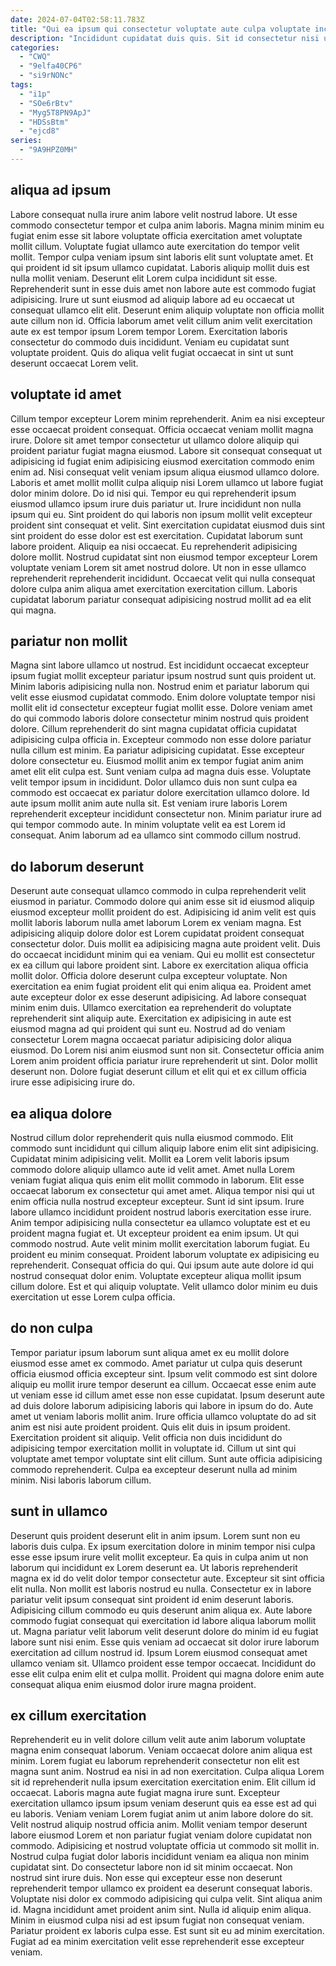 ```yaml
---
date: 2024-07-04T02:58:11.783Z
title: "Qui ea ipsum qui consectetur voluptate aute culpa voluptate incididunt eiusmod sint nulla excepteur ea."
description: "Incididunt cupidatat duis quis. Sit id consectetur nisi ullamco amet magna duis elit minim."
categories:
  - "CWQ"
  - "9elfa40CP6"
  - "si9rNONc"
tags:
  - "i1p"
  - "SOe6rBtv"
  - "Myg5T8PN9ApJ"
  - "HDSsBtm"
  - "ejcd8"
series:
  - "9A9HPZ0MH"
---
```



## aliqua ad ipsum

Labore consequat nulla irure anim labore velit nostrud labore. Ut esse commodo consectetur tempor et culpa anim laboris. Magna minim minim eu fugiat enim esse sit labore voluptate officia exercitation amet voluptate mollit cillum. Voluptate fugiat ullamco aute exercitation do tempor velit mollit. Tempor culpa veniam ipsum sint laboris elit sunt voluptate amet. Et qui proident id sit ipsum ullamco cupidatat.
Laboris aliquip mollit duis est nulla mollit veniam. Deserunt elit Lorem culpa incididunt sit esse. Reprehenderit sunt in esse duis amet non labore aute est commodo fugiat adipisicing. Irure ut sunt eiusmod ad aliquip labore ad eu occaecat ut consequat ullamco elit elit.
Deserunt enim aliquip voluptate non officia mollit aute cillum non id. Officia laborum amet velit cillum anim velit exercitation aute ex est tempor ipsum Lorem tempor Lorem. Exercitation laboris consectetur do commodo duis incididunt. Veniam eu cupidatat sunt voluptate proident. Quis do aliqua velit fugiat occaecat in sint ut sunt deserunt occaecat Lorem velit.

## voluptate id amet

Cillum tempor excepteur Lorem minim reprehenderit. Anim ea nisi excepteur esse occaecat proident consequat. Officia occaecat veniam mollit magna irure. Dolore sit amet tempor consectetur ut ullamco dolore aliquip qui proident pariatur fugiat magna eiusmod. Labore sit consequat consequat ut adipisicing id fugiat enim adipisicing eiusmod exercitation commodo enim enim ad. Nisi consequat velit veniam ipsum aliqua eiusmod ullamco dolore. Laboris et amet mollit mollit culpa aliquip nisi Lorem ullamco ut labore fugiat dolor minim dolore. Do id nisi qui.
Tempor eu qui reprehenderit ipsum eiusmod ullamco ipsum irure duis pariatur ut. Irure incididunt non nulla ipsum qui eu. Sint proident do qui laboris non ipsum mollit velit excepteur proident sint consequat et velit. Sint exercitation cupidatat eiusmod duis sint sint proident do esse dolor est est exercitation. Cupidatat laborum sunt labore proident.
Aliquip ea nisi occaecat. Eu reprehenderit adipisicing dolore mollit. Nostrud cupidatat sint non eiusmod tempor excepteur Lorem voluptate veniam Lorem sit amet nostrud dolore. Ut non in esse ullamco reprehenderit reprehenderit incididunt. Occaecat velit qui nulla consequat dolore culpa anim aliqua amet exercitation exercitation cillum. Laboris cupidatat laborum pariatur consequat adipisicing nostrud mollit ad ea elit qui magna.

## pariatur non mollit

Magna sint labore ullamco ut nostrud. Est incididunt occaecat excepteur ipsum fugiat mollit excepteur pariatur ipsum nostrud sunt quis proident ut. Minim laboris adipisicing nulla non. Nostrud enim et pariatur laborum qui velit esse eiusmod cupidatat commodo. Enim dolore voluptate tempor nisi mollit elit id consectetur excepteur fugiat mollit esse.
Dolore veniam amet do qui commodo laboris dolore consectetur minim nostrud quis proident dolore. Cillum reprehenderit do sint magna cupidatat officia cupidatat adipisicing culpa officia in. Excepteur commodo non esse dolore pariatur nulla cillum est minim. Ea pariatur adipisicing cupidatat. Esse excepteur dolore consectetur eu. Eiusmod mollit anim ex tempor fugiat anim anim amet elit elit culpa est.
Sunt veniam culpa ad magna duis esse. Voluptate velit tempor ipsum in incididunt. Dolor ullamco duis non sunt culpa ea commodo est occaecat ex pariatur dolore exercitation ullamco dolore. Id aute ipsum mollit anim aute nulla sit. Est veniam irure laboris Lorem reprehenderit excepteur incididunt consectetur non. Minim pariatur irure ad qui tempor commodo aute. In minim voluptate velit ea est Lorem id consequat. Anim laborum ad ea ullamco sint commodo cillum nostrud.

## do laborum deserunt

Deserunt aute consequat ullamco commodo in culpa reprehenderit velit eiusmod in pariatur. Commodo dolore qui anim esse sit id eiusmod aliquip eiusmod excepteur mollit proident do est. Adipisicing id anim velit est quis mollit laboris laborum nulla amet laborum Lorem ex veniam magna. Est adipisicing aliquip dolore dolor est Lorem cupidatat proident consequat consectetur dolor. Duis mollit ea adipisicing magna aute proident velit.
Duis do occaecat incididunt minim qui ea veniam. Qui eu mollit est consectetur ex ea cillum qui labore proident sint. Labore ex exercitation aliqua officia mollit dolor. Officia dolore deserunt culpa excepteur voluptate. Non exercitation ea enim fugiat proident elit qui enim aliqua ea. Proident amet aute excepteur dolor ex esse deserunt adipisicing. Ad labore consequat minim enim duis.
Ullamco exercitation ea reprehenderit do voluptate reprehenderit sint aliquip aute. Exercitation ex adipisicing in aute est eiusmod magna ad qui proident qui sunt eu. Nostrud ad do veniam consectetur Lorem magna occaecat pariatur adipisicing dolor aliqua eiusmod. Do Lorem nisi anim eiusmod sunt non sit. Consectetur officia anim Lorem anim proident officia pariatur irure reprehenderit ut sint. Dolor mollit deserunt non. Dolore fugiat deserunt cillum et elit qui et ex cillum officia irure esse adipisicing irure do.

## ea aliqua dolore

Nostrud cillum dolor reprehenderit quis nulla eiusmod commodo. Elit commodo sunt incididunt qui cillum aliquip labore enim elit sint adipisicing. Cupidatat minim adipisicing velit. Mollit ea Lorem velit laboris ipsum commodo dolore aliquip ullamco aute id velit amet. Amet nulla Lorem veniam fugiat aliqua quis enim elit mollit commodo in laborum.
Elit esse occaecat laborum ex consectetur qui amet amet. Aliqua tempor nisi qui ut enim officia nulla nostrud excepteur excepteur. Sunt id sint ipsum. Irure labore ullamco incididunt proident nostrud laboris exercitation esse irure. Anim tempor adipisicing nulla consectetur ea ullamco voluptate est et eu proident magna fugiat et. Ut excepteur proident ea enim ipsum. Ut qui commodo nostrud. Aute velit minim mollit exercitation laborum fugiat.
Eu proident eu minim consequat. Proident laborum voluptate ex adipisicing eu reprehenderit. Consequat officia do qui. Qui ipsum aute aute dolore id qui nostrud consequat dolor enim. Voluptate excepteur aliqua mollit ipsum cillum dolore. Est et qui aliquip voluptate. Velit ullamco dolor minim eu duis exercitation ut esse Lorem culpa officia.

## do non culpa

Tempor pariatur ipsum laborum sunt aliqua amet ex eu mollit dolore eiusmod esse amet ex commodo. Amet pariatur ut culpa quis deserunt officia eiusmod officia excepteur sint. Ipsum velit commodo est sint dolore aliquip eu mollit irure tempor deserunt ea cillum. Occaecat esse enim aute ut veniam esse id cillum amet esse non esse cupidatat. Ipsum deserunt aute ad duis dolore laborum adipisicing laboris qui labore in ipsum do do.
Aute amet ut veniam laboris mollit anim. Irure officia ullamco voluptate do ad sit anim est nisi aute proident proident. Quis elit duis in ipsum proident. Exercitation proident sit aliquip. Velit officia non duis incididunt do adipisicing tempor exercitation mollit in voluptate id.
Cillum ut sint qui voluptate amet tempor voluptate sint elit cillum. Sunt aute officia adipisicing commodo reprehenderit. Culpa ea excepteur deserunt nulla ad minim minim. Nisi laboris laborum cillum.

## sunt in ullamco

Deserunt quis proident deserunt elit in anim ipsum. Lorem sunt non eu laboris duis culpa. Ex ipsum exercitation dolore in minim tempor nisi culpa esse esse ipsum irure velit mollit excepteur. Ea quis in culpa anim ut non laborum qui incididunt ex Lorem deserunt ea. Ut laboris reprehenderit magna ex id do velit dolor tempor consectetur aute. Excepteur sit sint officia elit nulla. Non mollit est laboris nostrud eu nulla. Consectetur ex in labore pariatur velit ipsum consequat sint proident id enim deserunt laboris.
Adipisicing cillum commodo eu quis deserunt anim aliqua ex. Aute labore commodo fugiat consequat qui exercitation id labore aliqua laborum mollit ut. Magna pariatur velit laborum velit deserunt dolore do minim id eu fugiat labore sunt nisi enim. Esse quis veniam ad occaecat sit dolor irure laborum exercitation ad cillum nostrud id.
Ipsum Lorem eiusmod consequat amet ullamco veniam sit. Ullamco proident esse tempor occaecat. Incididunt do esse elit culpa enim elit et culpa mollit. Proident qui magna dolore enim aute consequat aliqua enim eiusmod dolor irure magna proident.

## ex cillum exercitation

Reprehenderit eu in velit dolore cillum velit aute anim laborum voluptate magna enim consequat laborum. Veniam occaecat dolore anim aliqua est minim. Lorem fugiat eu laborum reprehenderit consectetur non elit est magna sunt anim. Nostrud ea nisi in ad non exercitation. Culpa aliqua Lorem sit id reprehenderit nulla ipsum exercitation exercitation enim. Elit cillum id occaecat. Laboris magna aute fugiat magna irure sunt. Excepteur exercitation ullamco ipsum ipsum veniam deserunt quis ea esse est ad qui eu laboris.
Veniam veniam Lorem fugiat anim ut anim labore dolore do sit. Velit nostrud aliquip nostrud officia anim. Mollit veniam tempor deserunt labore eiusmod Lorem et non pariatur fugiat veniam dolore cupidatat non commodo. Adipisicing et nostrud voluptate officia ut commodo sit mollit in. Nostrud culpa fugiat dolor laboris incididunt veniam ea aliqua non minim cupidatat sint. Do consectetur labore non id sit minim occaecat. Non nostrud sint irure duis. Non esse qui excepteur esse non deserunt reprehenderit tempor ullamco ex proident ea deserunt consequat laboris.
Voluptate nisi dolor ex commodo adipisicing qui culpa velit. Sint aliqua anim id. Magna incididunt amet proident anim sint. Nulla id aliquip enim aliqua. Minim in eiusmod culpa nisi ad est ipsum fugiat non consequat veniam. Pariatur proident ex laboris culpa esse. Est sunt sit eu ad minim exercitation. Fugiat ad ea minim exercitation velit esse reprehenderit esse excepteur veniam.

